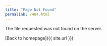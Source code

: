 ```yaml
---
title: "Page Not Found"
permalink: /404.html
---
```


The file requested was not found on the server.

[Back to homepage]({{ site.url }})
